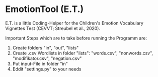 # EmotionTool (E.T.)

E.T. is a little Coding-Helper for the Children's Emotion Vocabulary Vignettes Test (CEVVT; Streubel et al., 2020).

Important Steps which are to take before running the Programm are:
1. Create folders "in", "out", "lists"
2. Create .csv Wordlists in folder "lists": "words.csv", "nonwords.csv", "modifikator.csv", "negation.csv"
3. Put input-File in folder "in"
4. Eddit "settings.py" to your needs